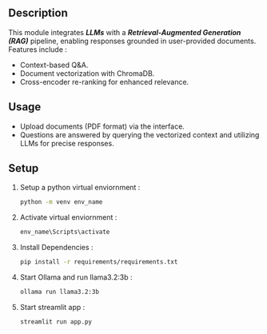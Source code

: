 ## Description

This module integrates ***LLMs*** with a ***Retrieval-Augmented Generation (RAG)*** pipeline, enabling responses grounded in user-provided documents. Features include :

* Context-based Q&A.
* Document vectorization with ChromaDB.
* Cross-encoder re-ranking for enhanced relevance.
## Usage
* Upload documents (PDF format) via the interface.
* Questions are answered by querying the vectorized context and utilizing LLMs for precise responses.

## Setup

1. Setup a python virtual enviornment :
   ```bash
   python -m venv env_name
   ```

2. Activate virtual enviornment :
    ```bash
    env_name\Scripts\activate
    ```
3. Install Dependencies :
    ```bash
    pip install -r requirements/requirements.txt
    ```
4. Start Ollama and run llama3.2:3b :
   ```bash
   ollama run llama3.2:3b
   ```
5. Start streamlit app :
    ```bash
    streamlit run app.py
    ```